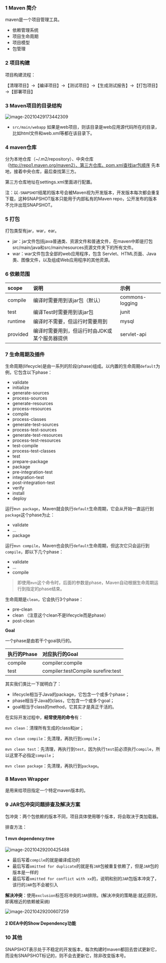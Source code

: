 ### 1 Maven 简介

maven是一个项目管理工具。

- 依赖管理系统
- 项目生命周期
- 项目模型
- 包管理

### 2 项目构建

  项目构建流程：

【清理项目】→【编译项目】→【测试项目】→【生成测试报告】→【打包项目】→【部署项目】

### 3 Maven项目的目录结构

![image-20210429173442309](https://tva1.sinaimg.cn/large/008i3skNly1gq0qz99mjkj30fq0kimy7.jpg)

- `src/main/webapp` 如果是web项目，则该目录是web应用源代码所在的目录，比如html文件和web.xml等都在该目录下。

### 4 maven仓库

分为本地仓库（~/.m2/repository）、中央仓库（http://repo1.maven.org/maven2）、第三方仓库。pom.xml查找jar包顺序 先本地，接着中央仓库，最后查找第三方。

第三方仓库地址在settings.xml里面进行配置。

注：以`-SNAPSHOT`结尾的版本号会被Maven视为开发版本，开发版本每次都会重复下载，这种SNAPSHOT版本只能用于内部私有的Maven repo，公开发布的版本不允许出现SNAPSHOT。

### 5 打包

打包类型有jar，war，ear。

- jar：jar文件包括java普通类、资源文件和普通文件，在maven中即是打包src/main/java和src/main/resources资源文件夹下的所有文件。
- war：war文件包含全部的web应用程序，包含 Servlet、HTML页面、Java类、图像文件，以及组成Web应用程序的其他资源。

### 6 依赖范围

| scope    | 说明                                          | 示例            |
| :------- | :-------------------------------------------- | :-------------- |
| compile  | 编译时需要用到该jar包（默认）                 | commons-logging |
| test     | 编译Test时需要用到该jar包                     | junit           |
| runtime  | 编译时不需要，但运行时需要用到                | mysql           |
| provided | 编译时需要用到，但运行时由JDK或某个服务器提供 | servlet-api     |

### 7 生命周期及插件

生命周期(lifecycle)是由一系列的阶段(phase)组成。以内置的生命周期`default`为例，它包含以下phase：

- validate
- initialize
- generate-sources
- process-sources
- generate-resources
- process-resources
- compile
- process-classes
- generate-test-sources
- process-test-sources
- generate-test-resources
- process-test-resources
- test-compile
- process-test-classes
- test
- prepare-package
- package
- pre-integration-test
- integration-test
- post-integration-test
- verify
- install
- deploy

运行`mvn package`，Maven就会执行`default`生命周期，它会从开始一直运行到`package`这个phase为止：

- validate
- ...
- package

运行`mvn compile`，Maven也会执行`default`生命周期，但这次它只会运行到`compile`，即以下几个phase：

- validate
- ...
- compile

> 即使用`mvn`这个命令时，后面的参数是phase，Maven自动根据生命周期运行到指定的phase结束。

生命周期是`clean`，它会执行3个phase：

- pre-clean
- clean （注意这个clean不是lifecycle而是phase）
- post-clean

**Goal**

一个phase是由若干个goal执行的。

| 执行的Phase | 对应执行的Goal                     |
| :---------- | :--------------------------------- |
| compile     | compiler:compile                   |
| test        | compiler:testCompile surefire:test |

其实我们类比一下就明白了：

- lifecycle相当于Java的package，它包含一个或多个phase；
- phase相当于Java的class，它包含一个或多个goal；
- goal相当于class的method，它其实才是真正干活的。

在实际开发过程中，**经常使用的命令**有：

`mvn clean`：清理所有生成的class和jar；

`mvn clean compile`：先清理，再执行到`compile`；

`mvn clean test`：先清理，再执行到`test`，因为执行`test`前必须执行`compile`，所以这里不必指定`compile`；

`mvn clean package`：先清理，再执行到`package`。

### 8 Maven Wrapper

是用来给项目指定一个特定maven版本的。

### 9 JAR包冲突问题排查及解决方案

包冲突：两个包依赖的版本不同，项目具体使用哪个版本，将会取决于类加载器。

排查方法：

#### 1 mvn dependency:tree

![image-20210429200425488](https://tva1.sinaimg.cn/large/008i3skNly1gq0vazzpysj31i20e478t.jpg)

- 最后写着`compile`的就是编译成功的
- 最后写着`omitted for duplicate`的就是有`JAR`包被重复依赖了，但是`JAR`包的版本是一样的
- 最后写着`omitted for conflict with xx`的，说明和别的`JAR`包版本冲突了，该行的`JAR`包不会被引入

**解决冲突**：使用`exclusion`标签将冲突的`JAR`排除。(解决冲突的策略是:就近原则，即离根近的依赖被采纳)

![image-20210429200607259](https://tva1.sinaimg.cn/large/008i3skNly1gq0vcrmuogj31h60kutcq.jpg)

#### 2 IDEA中的Show Dependency功能



### 10 其他

SNAPSHOT表示处于不稳定的开发版本，每次构建时maven都回去尝试更新它，而没有SNAPSHOT标记的，则不会去更新它，除非改变版本号。

